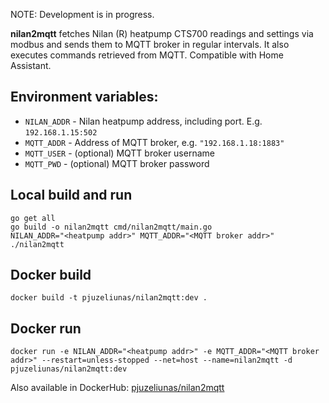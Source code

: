 NOTE: Development is in progress.

**nilan2mqtt** fetches Nilan (R) heatpump CTS700 readings and settings via modbus and sends them to MQTT broker in regular intervals. It also executes commands retrieved from MQTT. Compatible with Home Assistant.

## Environment variables:
- `NILAN_ADDR` - Nilan heatpump address, including port. E.g. `192.168.1.15:502`
- `MQTT_ADDR` - Address of MQTT broker, e.g. `"192.168.1.18:1883"`
- `MQTT_USER` - (optional) MQTT broker username
- `MQTT_PWD` - (optional) MQTT broker password

## Local build and run

```
go get all
go build -o nilan2mqtt cmd/nilan2mqtt/main.go
NILAN_ADDR="<heatpump addr>" MQTT_ADDR="<MQTT broker addr>" ./nilan2mqtt 
```

## Docker build

```
docker build -t pjuzeliunas/nilan2mqtt:dev .
```

## Docker run
```
docker run -e NILAN_ADDR="<heatpump addr>" -e MQTT_ADDR="<MQTT broker addr>" --restart=unless-stopped --net=host --name=nilan2mqtt -d pjuzeliunas/nilan2mqtt:dev
```

Also available in DockerHub: [pjuzeliunas/nilan2mqtt](https://hub.docker.com/repository/docker/pjuzeliunas/nilan2mqtt)
